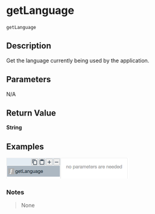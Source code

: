 # getLanguage

	getLanguage

## Description

Get the language currently being used by the application.

## Parameters

N/A

## Return Value

**String**

## Examples

![](getLanguage.png?raw=true)

### Notes
> None